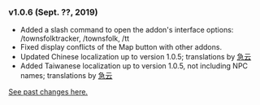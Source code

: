 ### v1.0.6 (Sept. ??, 2019)
* Added a slash command to open the addon's interface options: /townsfolktracker, /townsfolk, /tt
* Fixed display conflicts of the Map button with other addons.
* Updated Chinese localization up to version 1.0.5; translations by [急云](https://www.curseforge.com/members/q09q09)
* Added Taiwanese localization up to version 1.0.5, not including NPC names; translations by [急云](https://www.curseforge.com/members/q09q09)

[See past changes here.](https://bitbucket.org/jsiebert9/townsfolk-tracker/src/master/changehistory.md)
